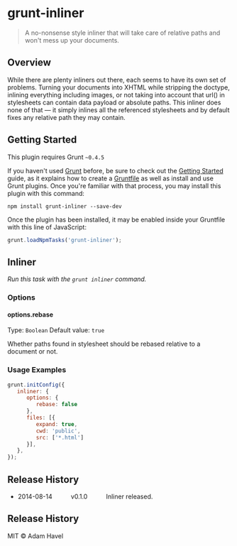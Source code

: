 # grunt-inliner

> A no-nonsense style inliner that will take care of relative paths and won't mess up your documents.

## Overview

While there are plenty inliners out there, each seems to have its own set of problems. Turning your documents
into XHTML while stripping the doctype, inlining everything including images, or not taking into account that url() in stylesheets can contain data payload or absolute paths. This inliner does none of that — it simply inlines all the referenced stylesheets and by default fixes any relative path they may contain.

## Getting Started
This plugin requires Grunt `~0.4.5`

If you haven't used [Grunt](http://gruntjs.com/) before, be sure to check out the [Getting Started](http://gruntjs.com/getting-started) guide, as it explains how to create a [Gruntfile](http://gruntjs.com/sample-gruntfile) as well as install and use Grunt plugins. Once you're familiar with that process, you may install this plugin with this command:

```shell
npm install grunt-inliner --save-dev
```

Once the plugin has been installed, it may be enabled inside your Gruntfile with this line of JavaScript:

```js
grunt.loadNpmTasks('grunt-inliner');
```

## Inliner

_Run this task with the `grunt inliner` command._

### Options

#### options.rebase
Type: `Boolean`
Default value: `true`

Whether paths found in stylesheet should be rebased relative to a document or not.



### Usage Examples

```js
grunt.initConfig({
   inliner: {
      options: {
         rebase: false
      },
      files: [{
         expand: true,
         cwd: 'public',
         src: ['*.html']
      }],
   },
});
```

## Release History

* 2014-08-14   v0.1.0   Inliner released.

## Release History

MIT © Adam Havel